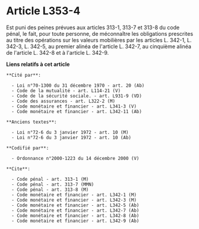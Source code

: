 # Article L353-4

Est puni des peines prévues aux articles 313-1, 313-7 et 313-8 du code pénal, le fait, pour toute personne, de méconnaître
les obligations prescrites au titre des opérations sur les valeurs mobilières par les articles L. 342-1, L. 342-3, L. 342-5,
au premier alinéa de l'article L. 342-7, au cinquième alinéa de l'article L. 342-8 et à l'article L. 342-9.

**Liens relatifs à cet article**

	**Cité par**:

	  - Loi n°70-1300 du 31 décembre 1970 - art. 20 (Ab)
	  - Code de la mutualité - art. L114-21 (V)
	  - Code de la sécurité sociale. - art. L931-9 (VD)
	  - Code des assurances - art. L322-2 (M)
	  - Code monétaire et financier - art. L341-3 (V)
	  - Code monétaire et financier - art. L342-11 (Ab)

	**Anciens textes**:

	  - Loi n°72-6 du 3 janvier 1972 - art. 10 (M)
	  - Loi n°72-6 du 3 janvier 1972 - art. 10 (Ab)

	**Codifié par**:

	  - Ordonnance n°2000-1223 du 14 décembre 2000 (V)

	**Cite**:

	  - Code pénal - art. 313-1 (M)
	  - Code pénal - art. 313-7 (MMN)
	  - Code pénal - art. 313-8 (M)
	  - Code monétaire et financier - art. L342-1 (M)
	  - Code monétaire et financier - art. L342-3 (M)
	  - Code monétaire et financier - art. L342-5 (Ab)
	  - Code monétaire et financier - art. L342-7 (Ab)
	  - Code monétaire et financier - art. L342-8 (Ab)
	  - Code monétaire et financier - art. L342-9 (Ab)
